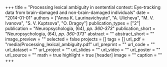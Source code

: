 +++
title = "Processing lexical ambiguity in sentential context: Eye-tracking data from brain-damaged and non-brain-damaged individuals"
date = "2014-01-01"
authors = ["Anna K. Laurinavichyute", "A. Ulicheva", "M. V. Ivanova", "S. V. Kuptsova", "O. Dragoy"]
publication_types = ["2"]
publication = "Neuropsychologia, (64), _pp. 360-373_"
publication_short = "Neuropsychologia, (64), _pp. 360-373_"
abstract = ""
abstract_short = ""
image_preview = ""
selected = false
projects = []
tags = []
url_pdf = "media/Processing_lexical_ambiguity.pdf"
url_preprint = ""
url_code = ""
url_dataset = ""
url_project = ""
url_slides = ""
url_video = ""
url_poster = ""
url_source = ""
math = true
highlight = true
[header]
image = ""
caption = ""
+++
